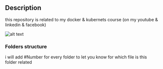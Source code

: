 ## Description

this repository is related to my docker & kubernets course (on my youtube & linkedin & facebook)

![alt text](https://i.ibb.co/8sjGqjc/Web-1920-3.png)

### Folders structure

i will add #Number for every folder to let you know for which file is this folder related

